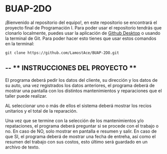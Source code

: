# BUAP-2DO
¡Bienvenido al repositorio del equipo!, en este repositorio se encontrará el proyecto final de Programación I.
Para poder usar el repositorio tendrás que clonarlo localmente, puedes usar la aplicación de [Github Desktop](https://desktop.github.com/) o usando la terminal de Git.
Para poder hacer esto tienes que usar estos comandos en la terminal:

```
git clone https://github.com/LamostAce/BUAP-2DO.git

```
--
** INSTRUCCIONES DEL PROYECTO **
--


El programa deberá pedir los datos del cliente, su dirección y los datos de su auto, 
una vez registrados los datos anteriores, el programa deberá de mostrar una pantalla con los
distintos mantenimientos y reparaciones que el taller puede realizar.

AL seleccionar uno o más de ellos el sistema deberá mostrar los recios unitarios y
el total de la reparación.

Una vez que se termine con la selección de los mantenimientos y/o
repataciones, el programa deberá preguntar si se procede con el trabajo o no.
En caso de NO, solo mostrar en pantalla e resumen y salir. En caso de que SI, el 
programa deberá de mostrar una fecha de entreha, así como el resumen del trabajo con sus costos,
esto último será guardado en un archivo de texto.
